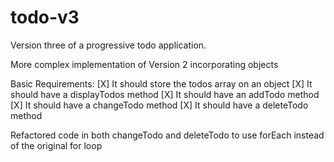 # todo-v3
Version three of a progressive todo application.

More complex implementation of Version 2 incorporating objects

Basic Requirements:
[X] It should store the todos array on an object
[X] It should have a displayTodos method
[X] It should have an addTodo method
[X] It should have a changeTodo method
[X] It should have a deleteTodo method

Refactored code in both changeTodo and deleteTodo to use forEach instead of the original for loop
